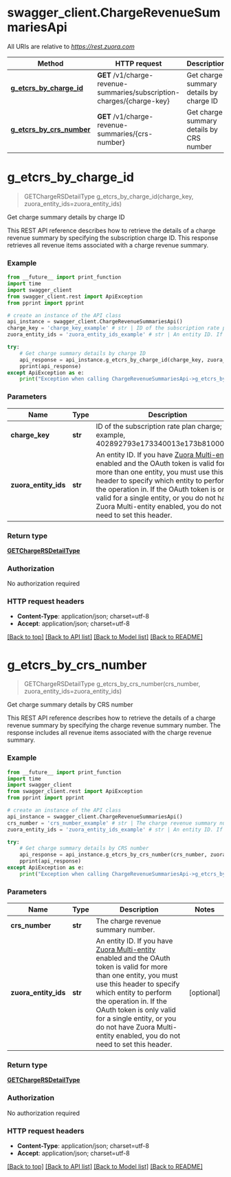 # swagger_client.ChargeRevenueSummariesApi

All URIs are relative to *https://rest.zuora.com*

Method | HTTP request | Description
------------- | ------------- | -------------
[**g_etcrs_by_charge_id**](ChargeRevenueSummariesApi.md#g_etcrs_by_charge_id) | **GET** /v1/charge-revenue-summaries/subscription-charges/{charge-key} | Get charge summary details by charge ID
[**g_etcrs_by_crs_number**](ChargeRevenueSummariesApi.md#g_etcrs_by_crs_number) | **GET** /v1/charge-revenue-summaries/{crs-number} | Get charge summary details by CRS number


# **g_etcrs_by_charge_id**
> GETChargeRSDetailType g_etcrs_by_charge_id(charge_key, zuora_entity_ids=zuora_entity_ids)

Get charge summary details by charge ID

This REST API reference describes how to retrieve the details of a charge revenue summary by specifying the subscription charge ID. This response retrieves all revenue items associated with a charge revenue summary. 

### Example
```python
from __future__ import print_function
import time
import swagger_client
from swagger_client.rest import ApiException
from pprint import pprint

# create an instance of the API class
api_instance = swagger_client.ChargeRevenueSummariesApi()
charge_key = 'charge_key_example' # str | ID of the subscription rate plan charge; for example, 402892793e173340013e173b81000012. 
zuora_entity_ids = 'zuora_entity_ids_example' # str | An entity ID. If you have [Zuora Multi-entity](https://knowledgecenter.zuora.com/BB_Introducing_Z_Business/Multi-entity) enabled and the OAuth token is valid for more than one entity, you must use this header to specify which entity to perform the operation in. If the OAuth token is only valid for a single entity, or you do not have Zuora Multi-entity enabled, you do not need to set this header.  (optional)

try:
    # Get charge summary details by charge ID
    api_response = api_instance.g_etcrs_by_charge_id(charge_key, zuora_entity_ids=zuora_entity_ids)
    pprint(api_response)
except ApiException as e:
    print("Exception when calling ChargeRevenueSummariesApi->g_etcrs_by_charge_id: %s\n" % e)
```

### Parameters

Name | Type | Description  | Notes
------------- | ------------- | ------------- | -------------
 **charge_key** | **str**| ID of the subscription rate plan charge; for example, 402892793e173340013e173b81000012.  | 
 **zuora_entity_ids** | **str**| An entity ID. If you have [Zuora Multi-entity](https://knowledgecenter.zuora.com/BB_Introducing_Z_Business/Multi-entity) enabled and the OAuth token is valid for more than one entity, you must use this header to specify which entity to perform the operation in. If the OAuth token is only valid for a single entity, or you do not have Zuora Multi-entity enabled, you do not need to set this header.  | [optional] 

### Return type

[**GETChargeRSDetailType**](GETChargeRSDetailType.md)

### Authorization

No authorization required

### HTTP request headers

 - **Content-Type**: application/json; charset=utf-8
 - **Accept**: application/json; charset=utf-8

[[Back to top]](#) [[Back to API list]](../README.md#documentation-for-api-endpoints) [[Back to Model list]](../README.md#documentation-for-models) [[Back to README]](../README.md)

# **g_etcrs_by_crs_number**
> GETChargeRSDetailType g_etcrs_by_crs_number(crs_number, zuora_entity_ids=zuora_entity_ids)

Get charge summary details by CRS number

This REST API reference describes how to retrieve the details of a charge revenue summary by specifying the charge revenue summary number. The response includes all revenue items associated with the charge revenue summary. 

### Example
```python
from __future__ import print_function
import time
import swagger_client
from swagger_client.rest import ApiException
from pprint import pprint

# create an instance of the API class
api_instance = swagger_client.ChargeRevenueSummariesApi()
crs_number = 'crs_number_example' # str | The charge revenue summary number. 
zuora_entity_ids = 'zuora_entity_ids_example' # str | An entity ID. If you have [Zuora Multi-entity](https://knowledgecenter.zuora.com/BB_Introducing_Z_Business/Multi-entity) enabled and the OAuth token is valid for more than one entity, you must use this header to specify which entity to perform the operation in. If the OAuth token is only valid for a single entity, or you do not have Zuora Multi-entity enabled, you do not need to set this header.  (optional)

try:
    # Get charge summary details by CRS number
    api_response = api_instance.g_etcrs_by_crs_number(crs_number, zuora_entity_ids=zuora_entity_ids)
    pprint(api_response)
except ApiException as e:
    print("Exception when calling ChargeRevenueSummariesApi->g_etcrs_by_crs_number: %s\n" % e)
```

### Parameters

Name | Type | Description  | Notes
------------- | ------------- | ------------- | -------------
 **crs_number** | **str**| The charge revenue summary number.  | 
 **zuora_entity_ids** | **str**| An entity ID. If you have [Zuora Multi-entity](https://knowledgecenter.zuora.com/BB_Introducing_Z_Business/Multi-entity) enabled and the OAuth token is valid for more than one entity, you must use this header to specify which entity to perform the operation in. If the OAuth token is only valid for a single entity, or you do not have Zuora Multi-entity enabled, you do not need to set this header.  | [optional] 

### Return type

[**GETChargeRSDetailType**](GETChargeRSDetailType.md)

### Authorization

No authorization required

### HTTP request headers

 - **Content-Type**: application/json; charset=utf-8
 - **Accept**: application/json; charset=utf-8

[[Back to top]](#) [[Back to API list]](../README.md#documentation-for-api-endpoints) [[Back to Model list]](../README.md#documentation-for-models) [[Back to README]](../README.md)

